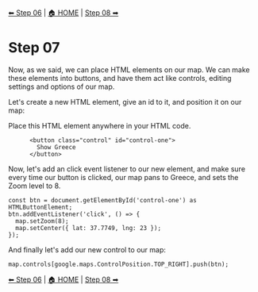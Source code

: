 [⬅ Step 06](Step06.md) | [🏠 HOME](../README.md) | [Step 08 ➡](Step08.md)

# Step 07

Now, as we said, we can place HTML elements on our map. We can make these elements into buttons, and have them act like controls, editing settings and options of our map.

Let's create a new HTML element, give an id to it, and position it on our map:

Place this HTML element anywhere in your HTML code.

```
      <button class="control" id="control-one">
        Show Greece
      </button>
```

Now, let's add an click event listener to our new element, and make sure every time our button is clicked, our map pans to Greece, and sets the Zoom level to 8.

```
const btn = document.getElementById('control-one') as HTMLButtonElement;
btn.addEventListener('click', () => {
  map.setZoom(8);
  map.setCenter({ lat: 37.7749, lng: 23 });
});
```

And finally let's add our new control to our map:

```
map.controls[google.maps.ControlPosition.TOP_RIGHT].push(btn);
```

[⬅ Step 06](Step06.md) | [🏠 HOME](../README.md) | [Step 08 ➡](Step08.md)
